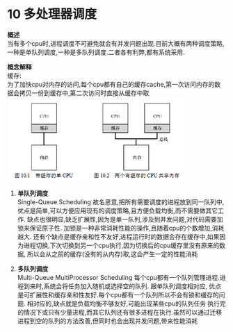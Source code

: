 10 多处理器调度
===

**概述**  
当有多个cpu时,进程调度不可避免就会有并发问题出现.目前大概有两种调度策略,一种是单队列调度,一种是多队列调度.二者各有利弊,都有系统采用.

**概念解释**  
缓存:  
为了加快cpu对内存的访问,每个cpu都有自己的缓存cache,第一次访问内存的数据会拷贝一份到缓存中,第二次访问时直接从缓存中取
![](img/cpu_architecture.png)

1.  **单队列调度**  
Single-Queue Scheduling 故名思意,把所有需要调度的进程放到同一队列中,优点是简单,可以方便应用现有的调度策略,且方便负载均衡,而不需要做其它工作.
缺点也很明显,缺乏扩展性,因为是单一队列,涉及到并发问题,对代码需要加锁来保证原子性. 加锁是一种非常消耗性能的操作,且随着cpu的个数增加,消耗越大.
还有个缺点是缓存亲和性不友好,进程运行时的数据会存在缓存中,如果因为进程切换,下次切换到另一个cpu执行,因为切换后的cpu缓存里没有原来的数据,
所以会从之前的缓存(没有的从内存)取,这会产生一定的性能消耗

2.  **多队列调度**  
Multi-Queue MultiProcessor Scheduling 每个cpu都有一个队列管理进程.进程到来时,系统会将任务加入随机或选择空的队列. 跟单队列调度相对应,
优点是可扩展性和缓存亲和性友好.每个cpu都有一个队列所以不会有锁和缓存的问题. 相对应的,缺点就是负载均衡不够友好,可能出现某些cpu的队列任务
执行完的情况下或只有少量进程,而其它队列还有很多进程在执行.虽然可以通过迁移进程到空的队列的方法改善,但同时也会出现并发问题,带来性能消耗